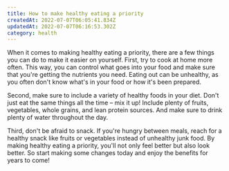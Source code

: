 ```yaml
---
title: How to make healthy eating a priority
createdAt: 2022-07-07T06:05:41.834Z
updatedAt: 2022-07-07T06:16:53.302Z
category: health
---
```


When it comes to making healthy eating a priority, there are a few things you can do to make it easier on yourself. First, try to cook at home more often. This way, you can control what goes into your food and make sure that you're getting the nutrients you need. Eating out can be unhealthy, as you often don't know what's in your food or how it's been prepared.

Second, make sure to include a variety of healthy foods in your diet. Don't just eat the same things all the time – mix it up! Include plenty of fruits, vegetables, whole grains, and lean protein sources. And make sure to drink plenty of water throughout the day.

Third, don't be afraid to snack. If you're hungry between meals, reach for a healthy snack like fruits or vegetables instead of unhealthy junk food. By making healthy eating a priority, you'll not only feel better but also look better. So start making some changes today and enjoy the benefits for years to come!
